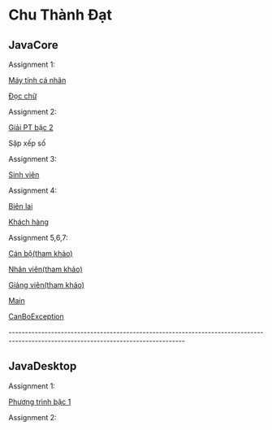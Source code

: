 <!DOCTYPE html>
<html>
<h1>Chu Thành Đạt</h1>
<h2>JavaCore</h2>
    <p>Assignment 1:</p>
<p><a href="https://github.com/FASTTRACKSE/FFSE1702A.JavaCore/blob/master/ffse1702005/java/src/text/Maytinhcanhan.java">Máy tính cá nhân</a></p>
<p><a href="https://github.com/FASTTRACKSE/FFSE1702A.JavaCore/blob/master/ffse1702005/java/src/text/readnumber.java">Đọc chữ</a></p>
    <p>Assignment 2:</p>
<p><a href="https://github.com/FASTTRACKSE/FFSE1702A.JavaCore/blob/master/ffse1702005/java/src/text/Giaipt.java">Giải PT bậc 2</a></p>
<p><a href="https://github.com/FASTTRACKSE/FFSE1702A.JavaCore/blob/master/ffse1702005/java/src/text/Sapxepso.java"></a>Sặp xếp số</p>
    <p>Assignment 3:</p>
<p><a href="#">Sinh viên</a></p>
    <p>Assignment 4:</p>
<p><a href="https://github.com/FASTTRACKSE/FFSE1702A.JavaCore/blob/master/ffse1702005/java/src/text/BienLai.java">Biên lai</a></p>
<p><a href="#">Khách hàng</a></p>
    <p>Assignment 5,6,7:</p>
<p><a href="https://github.com/FASTTRACKSE/FFSE1702A.JavaCore/blob/master/FFSE1702005/java/src/text/CanBo.java">Cán bộ(tham khảo)</a></p>
<p><a href="https://github.com/FASTTRACKSE/FFSE1702A.JavaCore/blob/master/FFSE1702005/java/src/text/NhanVien.java">Nhân viên(tham khảo)</a></p>
<p><a href="https://github.com/FASTTRACKSE/FFSE1702A.JavaCore/blob/master/FFSE1702005/java/src/text/GiangVien.java">Giảng viên(tham khảo)</a></p>
<p><a href="https://github.com/FASTTRACKSE/FFSE1702A.JavaCore/blob/master/FFSE1702005/java/src/text/Main.java">Main</a></p>
<p><a href="https://github.com/FASTTRACKSE/FFSE1702A.JavaCore/blob/master/FFSE1702005/java/src/text/CanBoException.java">CanBoException</a></p>
------------------------------------------------------------------------------------------------------------------------------------
<h2>JavaDesktop</h2>
    <p>Assignment 1:</p>
<p><a href="https://github.com/FASTTRACKSE/FFSE1702A.JavaCore/blob/master/FFSE1702005/JavaDesktop/src/test/GiaiPT.java">Phương trình bậc 1</a></p>
    <p>Assignment 2:</p>
</html>